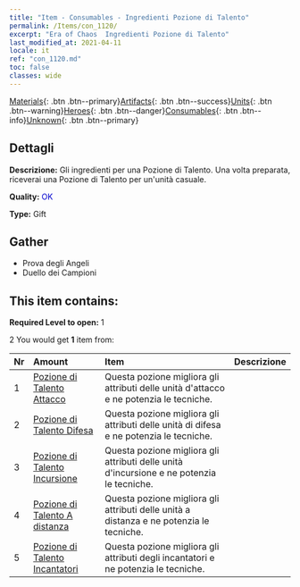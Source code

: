 ```yaml
---
title: "Item - Consumables - Ingredienti Pozione di Talento"
permalink: /Items/con_1120/
excerpt: "Era of Chaos  Ingredienti Pozione di Talento"
last_modified_at: 2021-04-11
locale: it
ref: "con_1120.md"
toc: false
classes: wide
---
```

 [Materials](/it/Items/){: .btn .btn--primary}[Artifacts](/it/Items/Artifacts/){: .btn .btn--success}[Units](/it/Items/Units/){: .btn .btn--warning}[Heroes](/it/Items/Heroes/){: .btn .btn--danger}[Consumables](/it/Items/Consumables/){: .btn .btn--info}[Unknown](/it/Items/Unknown/){: .btn .btn--primary}

## Dettagli
 **Descrizione:** Gli ingredienti per una Pozione di Talento. Una volta preparata, riceverai una Pozione di Talento per un'unità casuale.

 **Quality:** <span style="color: #0000CD">OK</span>

 **Type:** Gift

## Gather

*    Prova degli Angeli 
*    Duello dei Campioni 

## This item contains:

 **Required Level to open:** 1

 2 You would get **1** item  from:

  | Nr | Amount |     Item    | Descrizione |
  |:---|:-------|:------------|:-----------:|
  | 1 | [Pozione di Talento Attacco](/it/Items/con_786/) | Questa pozione migliora gli attributi delle unità d'attacco e ne potenzia le tecniche. | 
  | 2 | [Pozione di Talento Difesa](/it/Items/con_787/) | Questa pozione migliora gli attributi delle unità di difesa e ne potenzia le tecniche. | 
  | 3 | [Pozione di Talento Incursione](/it/Items/con_788/) | Questa pozione migliora gli attributi delle unità d'incursione e ne potenzia le tecniche. | 
  | 4 | [Pozione di Talento A distanza](/it/Items/con_789/) | Questa pozione migliora gli attributi delle unità a distanza e ne potenzia le tecniche. | 
  | 5 | [Pozione di Talento Incantatori](/it/Items/con_790/) | Questa pozione migliora gli attributi degli incantatori e ne potenzia le tecniche. | 
